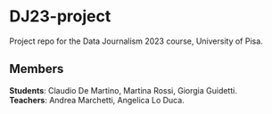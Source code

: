 # DJ23-project
 Project repo for the Data Journalism 2023 course, University of Pisa.

## Members
__Students__: Claudio De Martino, Martina Rossi, Giorgia Guidetti.  
  __Teachers__: Andrea Marchetti, Angelica Lo Duca.
